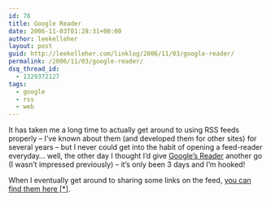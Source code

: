 ```yaml
---
id: 78
title: Google Reader
date: 2006-11-03T01:28:31+00:00
author: leekelleher
layout: post
guid: http://leekelleher.com/linklog/2006/11/03/google-reader/
permalink: /2006/11/03/google-reader/
dsq_thread_id:
  - 1329372127
tags:
  - google
  - rss
  - web
---
```

It has taken me a long time to actually get around to using RSS feeds properly &#8211; I&#8217;ve known about them (and developed them for other sites) for several years &#8211; but I never could get into the habit of opening a feed-reader everyday&#8230; well, the other day I thought I&#8217;d give [Google&#8217;s Reader](http://www.google.com/reader/) another go (I wasn&#8217;t impressed previously) &#8211; it&#8217;s only been 3 days and I&#8217;m hooked!<!--more-->

When I eventually get around to sharing some links on the feed, [you can find them here [*]](http://www.google.com/reader/shared/08322762871648052302).